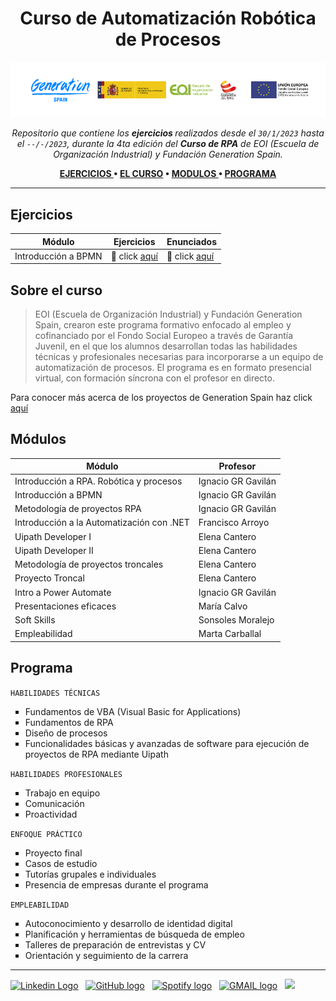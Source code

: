 <h1 align="center"> Curso de Automatización Robótica de Procesos </h1>

<p align="center"><img src="media/banner curso RPA.png" alt="banner" /> <br /></p>
<p align="center">
<i> Repositorio que contiene los <b> ejercicios </b> realizados desde el <code>30/1/2023</code> hasta el <code>--/-/2023</code>, durante la 4ta edición del <b>Curso de RPA</b> de EOI (Escuela de Organización Industrial) y Fundación Generation Spain. </i> <br />
</p>

<p align="center"> <b>
<a href="#ejercicios"> EJERCICIOS </a> •
<a href="#sobre-el-curso"> EL CURSO</a>  • 
<a href="#módulos"> MODULOS </a>  • 
<a href="#programa"> PROGRAMA</a> 
</b> </p> 

<hr>

## Ejercicios

| Módulo                                    | Ejercicios                      | Enunciados                           |
|-------------------------------------------|---------------------------------|--------------------------------------|
| Introducción a BPMN                       | 📁 click <a href=""> aquí </a>  | 📖 click <a href="https://github.com/RossattiSM/RPA-Generation/wiki/Introducci%C3%B3n-a-BPMN"> aquí </a>      |

## Sobre el curso

>EOI (Escuela de Organización Industrial) y Fundación Generation Spain, crearon este programa formativo enfocado al empleo y cofinanciado por el Fondo Social Europeo a través de Garantía Juvenil, en el que los alumnos desarrollan todas las habilidades técnicas y profesionales necesarias para incorporarse a un equipo de automatización de procesos. El programa es en formato presencial virtual, con formación síncrona con el profesor en directo.

Para conocer más acerca de los proyectos de Generation Spain haz click <a href="https://spain.generation.org/#picker">aquí</a>

## Módulos

| Módulo                                    | Profesor           |
|-------------------------------------------|--------------------|
| Introducción a RPA. Robótica y procesos   | Ignacio GR Gavilán |
| Introducción a BPMN                       | Ignacio GR Gavilán |
| Metodología de proyectos RPA              | Ignacio GR Gavilán | 
| Introducción a la Automatización con .NET | Francisco Arroyo   |
| Uipath Developer I                        | Elena Cantero      |
| Uipath Developer II                       | Elena Cantero      |
| Metodología de proyectos troncales        | Elena Cantero      |
| Proyecto Troncal                          | Elena Cantero      | 
| Intro a Power Automate                    | Ignacio GR Gavilán |
| Presentaciones eficaces                   | María Calvo        |
| Soft Skills                               | Sonsoles Moralejo  |
| Empleabilidad                             | Marta Carballal    |

## Programa 

<code>HABILIDADES TÉCNICAS</code>
<ul>
<li type="square"> Fundamentos de VBA (Visual Basic for Applications) </li>
<li type="square"> Fundamentos de RPA </li>
<li type="square"> Diseño de procesos </li>
<li type="square"> Funcionalidades básicas y avanzadas de software para ejecución de proyectos de RPA mediante Uipath </li>
</ul>

<code>HABILIDADES PROFESIONALES</code>
<ul>
<li type="square"> Trabajo en equipo </li>
<li type="square"> Comunicación </li>
<li type="square"> Proactividad </li>
</ul>

<code>ENFOQUE PRÁCTICO</code>
<ul>
<li type="square"> Proyecto final </li>
<li type="square"> Casos de estudio </li>
<li type="square"> Tutorías grupales e individuales </li>
<li type="square"> Presencia de empresas durante el programa </li>
</ul>

<code>EMPLEABILIDAD</code>
<ul>
<li type="square"> Autoconocimiento y desarrollo de identidad digital </li>
<li type="square"> Planificación y herramientas de búsqueda de empleo </li>
<li type="square"> Talleres de preparación de entrevistas y CV </li>
<li type="square"> Orientación y seguimiento de la carrera </li>
</ul>

<hr>
<a href="https://www.linkedin.com/in/rossattism/"><img src="https://github.com/gauravghongde/social-icons/blob/master/PNG/Black/LinkedIN_black.png?raw=true" alt="Linkedin Logo" style="width: 20px; height: 20px" /></a> &nbsp;
<a href="https://github.com/RossattiSM"><img src="https://github.com/gauravghongde/social-icons/blob/master/PNG/Black/Github_black.png?raw=true" alt="GitHub logo" style="width: 20px; height: 20px" /></a> &nbsp;
<a href="https://open.spotify.com/user/21bih47uzlxunyyi4gbbvyvty"><img src="https://github.com/gauravghongde/social-icons/blob/master/PNG/Black/Spotify_black.png?raw=true" alt="Spotify logo" style="width: 20px; height: 20px" /></a> &nbsp;
<a href="mailto:smrossatti@gmail.com"><img src="https://github.com/gauravghongde/social-icons/blob/master/PNG/Black/Gmail_black.png?raw=true" alt="GMAIL logo" style="width: 20px; height: 20px" /></a> &nbsp;
<a href="https://shields.io/"><img src="https://img.shields.io/badge/Made with-♥-black" /></a>

